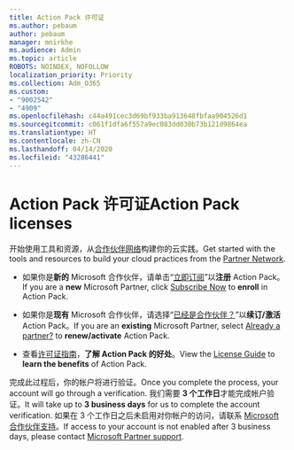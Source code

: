 ```yaml
---
title: Action Pack 许可证
ms.author: pebaum
author: pebaum
manager: mnirkhe
ms.audience: Admin
ms.topic: article
ROBOTS: NOINDEX, NOFOLLOW
localization_priority: Priority
ms.collection: Adm_O365
ms.custom:
- "9002542"
- "4909"
ms.openlocfilehash: c44a491cec3d69bf933ba913648fbfaa904526d1
ms.sourcegitcommit: c061f1dfa6f557a9ec083dd030b73b121d9864ea
ms.translationtype: HT
ms.contentlocale: zh-CN
ms.lasthandoff: 04/14/2020
ms.locfileid: "43286441"
---
```

# <a name="action-pack-licenses"></a><span data-ttu-id="0966e-102">Action Pack 许可证</span><span class="sxs-lookup"><span data-stu-id="0966e-102">Action Pack licenses</span></span>

<span data-ttu-id="0966e-103">开始使用工具和资源，从[合作伙伴网络](https://aka.ms/MPNActionPack)构建你的云实践。</span><span class="sxs-lookup"><span data-stu-id="0966e-103">Get started with the tools and resources to build your cloud practices from the [Partner Network](https://aka.ms/MPNActionPack).</span></span>

- <span data-ttu-id="0966e-104">如果你是**新的** Microsoft 合作伙伴，请单击“[立即订阅](https://aka.ms/MPNActionPackNew)”以**注册** Action Pack。</span><span class="sxs-lookup"><span data-stu-id="0966e-104">If you are a **new** Microsoft Partner, click [Subscribe Now](https://aka.ms/MPNActionPackNew) to **enroll** in Action Pack.</span></span>

- <span data-ttu-id="0966e-105">如果你是**现有** Microsoft 合作伙伴，请选择“[已经是合作伙伴？](https://aka.ms/MPNActionPackExisting)”以**续订/激活** Action Pack。</span><span class="sxs-lookup"><span data-stu-id="0966e-105">If you are an **existing** Microsoft Partner, select [Already a partner?](https://aka.ms/MPNActionPackExisting) to **renew/activate** Action Pack.</span></span> 

- <span data-ttu-id="0966e-106">查看[许可证指南](https://aka.ms/MPNActionPackGuide)，**了解 Action Pack 的好处**。</span><span class="sxs-lookup"><span data-stu-id="0966e-106">View the [License Guide](https://aka.ms/MPNActionPackGuide) to **learn the benefits** of Action Pack.</span></span> 

<span data-ttu-id="0966e-107">完成此过程后，你的帐户将进行验证。</span><span class="sxs-lookup"><span data-stu-id="0966e-107">Once you complete the process, your account will go through a verification.</span></span> <span data-ttu-id="0966e-108">我们需要 **3 个工作日**才能完成帐户验证。</span><span class="sxs-lookup"><span data-stu-id="0966e-108">It will take up to **3 business days** for us to complete the account verification.</span></span> <span data-ttu-id="0966e-109">如果在 3 个工作日之后未启用对你帐户的访问，请联系 [Microsoft 合作伙伴支持](https://aka.ms/MPNActionPackSupport)。</span><span class="sxs-lookup"><span data-stu-id="0966e-109">If access to your account is not enabled after 3 business days, please contact [Microsoft Partner support](https://aka.ms/MPNActionPackSupport).</span></span> 
